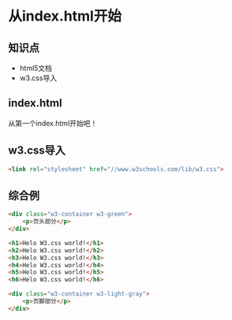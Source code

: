 从index.html开始
========

## 知识点

* html5文档
* w3.css导入

## index.html

从第一个index.html开始吧！

## w3.css导入

~~~html
<link rel="stylesheet" href="//www.w3schools.com/lib/w3.css">
~~~

## 综合例

~~~html
<div class="w3-container w3-green">
    <p>页头部分</p>
</div>

<h1>Helo W3.css world!</h1>
<h2>Helo W3.css world!</h2>
<h3>Helo W3.css world!</h3>
<h4>Helo W3.css world!</h4>
<h5>Helo W3.css world!</h5>
<h6>Helo W3.css world!</h6>

<div class="w3-container w3-light-gray">
    <p>页脚部分</p>
</div>
~~~

